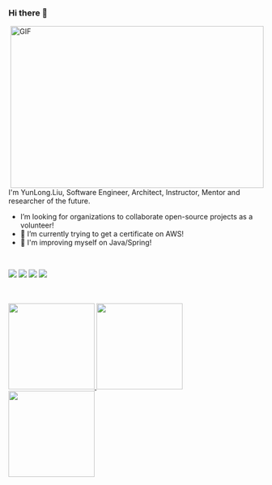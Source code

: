 ### Hi there 👋

<img align="right" alt="GIF" src="https://github.com/abhisheknaiidu/abhisheknaiidu/blob/master/code.gif?raw=true" width="500" height="320" />

<br/>

I'm YunLong.Liu, Software Engineer, Architect, Instructor, Mentor and researcher of the future.
<br/>


- I’m looking for organizations to collaborate open-source projects as a volunteer!
- 🔭 I’m currently trying to get a certificate on AWS!
- 🚀 I'm improving myself on Java/Spring!

<br/>

![](https://img.shields.io/badge/OS-Linux&&Windows-informational?style=flat&logo=<LOGO_NAME>&logoColor=white&color=2bbc8a)
![](https://img.shields.io/badge/Editor-Intellij&&VSCode-informational?style=flat&logo=<LOGO_NAME>&logoColor=white&color=2bbc8a)
![](https://img.shields.io/badge/Code-Java&&Python-informational?style=flat&logo=<LOGO_NAME>&logoColor=white&color=2bbc8a)
![](https://img.shields.io/badge/Interest-Cloud-informational?style=flat&logo=<LOGO_NAME>&logoColor=white&color=2bbc8a)


<br/>

<br/>
<a href="https://github.com/1713612859">
<img height="170px" src="https://github-readme-stats.vercel.app/api?username=1713612859" /><span>  </span><img height="170px" src="https://github-readme-stats.vercel.app/api/top-langs/?username=1713612859&layout=compact&langs_count=8" />
<img height="170px" src="https://github.cards/1713612859?template=Dashboard"/>

</a>
